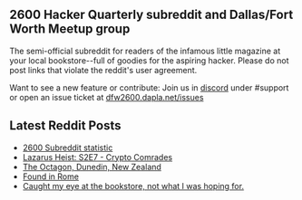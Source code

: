 ## 2600 Hacker Quarterly subreddit and Dallas/Fort Worth Meetup group
The semi-official subreddit for readers of the infamous little magazine at your local bookstore--full of goodies for the aspiring hacker. Please do not post links that violate the reddit's user agreement.

Want to see a new feature or contribute: 
Join us in [discord](https://dfw2600.dapla.net/chat) under #support or open an issue ticket at [dfw2600.dapla.net/issues](https://dfw2600.dapla.net/issues)

## Latest Reddit Posts
<!-- BLOG-POST-LIST:START -->
- [2600 Subreddit statistic](https://www.reddit.com/r/2600/comments/13cj19v/2600_subreddit_statistic/)
- [Lazarus Heist: S2E7 - Crypto Comrades](https://www.reddit.com/r/2600/comments/13c5dcp/lazarus_heist_s2e7_crypto_comrades/)
- [The Octagon, Dunedin, New Zealand](https://www.reddit.com/r/2600/comments/13bc4o5/the_octagon_dunedin_new_zealand/)
- [Found in Rome](https://www.reddit.com/r/2600/comments/13au9nh/found_in_rome/)
- [Caught my eye at the bookstore, not what I was hoping for.](https://www.reddit.com/r/2600/comments/139pm7h/caught_my_eye_at_the_bookstore_not_what_i_was/)
<!-- BLOG-POST-LIST:END -->
